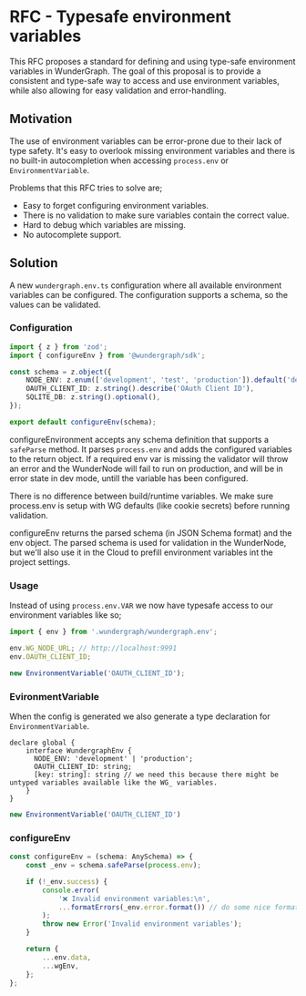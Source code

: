 # RFC - Typesafe environment variables

This RFC proposes a standard for defining and using type-safe environment variables in WunderGraph. The goal of this proposal is to provide a consistent and type-safe way to access and use environment variables, while also allowing for easy validation and error-handling.

## Motivation

The use of environment variables can be error-prone due to their lack of type safety. It's easy to overlook missing environment variables and there is no built-in autocompletion when accessing `process.env` or `EnvironmentVariable`.

Problems that this RFC tries to solve are;

- Easy to forget configuring environment variables.
- There is no validation to make sure variables contain the correct value.
- Hard to debug which variables are missing.
- No autocomplete support.

## Solution

A new `wundergraph.env.ts` configuration where all available environment variables can be configured. The configuration supports a schema, so the values can be validated.

### Configuration

```ts
import { z } from 'zod';
import { configureEnv } from '@wundergraph/sdk';

const schema = z.object({
	NODE_ENV: z.enum(['development', 'test', 'production']).default('development'),
	OAUTH_CLIENT_ID: z.string().describe('OAuth Client ID'),
	SQLITE_DB: z.string().optional(),
});

export default configureEnv(schema);
```

configureEnvironment accepts any schema definition that supports a `safeParse` method. It parses `process.env` and adds the configured variables to the return object. If a required env var is missing the validator will throw an error and the WunderNode will fail to run on production, and will be in error state in dev mode, untill the variable has been configured.

There is no difference between build/runtime variables. We make sure process.env is setup with WG defaults (like cookie secrets) before running validation.

configureEnv returns the parsed schema (in JSON Schema format) and the env object. The parsed schema is used for validation in the WunderNode, but we'll also use it in the Cloud to prefill environment variables int the project settings.

### Usage

Instead of using `process.env.VAR` we now have typesafe access to our environment variables like so;

```ts
import { env } from '.wundergraph/wundergraph.env';

env.WG_NODE_URL; // http://localhost:9991
env.OAUTH_CLIENT_ID;

new EnvironmentVariable('OAUTH_CLIENT_ID');
```

### EvironmentVariable

When the config is generated we also generate a type declaration for `EnvironmentVariable`.

```
declare global {
    interface WundergraphEnv {
      NODE_ENV: 'development' | 'production';
      OAUTH_CLIENT_ID: string;
      [key: string]: string // we need this because there might be untyped variables available like the WG_ variables.
    }
}
```

```ts
new EnvironmentVariable('OAUTH_CLIENT_ID')
```

### configureEnv

```ts
const configureEnv = (schema: AnySchema) => {
	const _env = schema.safeParse(process.env);

	if (!_env.success) {
		console.error(
			'❌ Invalid environment variables:\n',
			...formatErrors(_env.error.format()) // do some nice formatting for the console output
		);
		throw new Error('Invalid environment variables');
	}

	return {
		...env.data,
		...wgEnv,
	};
};
```
